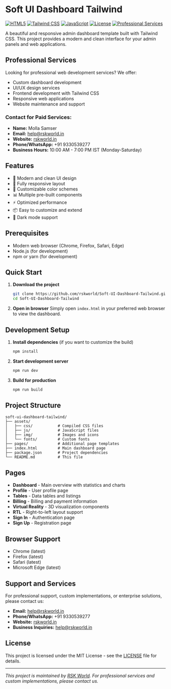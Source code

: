 # Soft UI Dashboard Tailwind

[![HTML5](https://img.shields.io/badge/HTML5-E34F26?style=flat&logo=html5&logoColor=white)](https://developer.mozilla.org/en-US/docs/Web/HTML)
[![Tailwind CSS](https://img.shields.io/badge/Tailwind_CSS-38B2AC?style=flat&logo=tailwind-css&logoColor=white)](https://tailwindcss.com/)
[![JavaScript](https://img.shields.io/badge/JavaScript-F7DF1E?style=flat&logo=javascript&logoColor=black)](https://developer.mozilla.org/en-US/docs/Web/JavaScript)
[![License](https://img.shields.io/badge/License-MIT-green)](LICENSE)
[![Professional Services](https://img.shields.io/badge/Professional-Services-orange)](https://rskworld.in)

A beautiful and responsive admin dashboard template built with Tailwind CSS. This project provides a modern and clean interface for your admin panels and web applications.

## Professional Services

Looking for professional web development services? We offer:

- Custom dashboard development
- UI/UX design services
- Frontend development with Tailwind CSS
- Responsive web applications
- Website maintenance and support

### Contact for Paid Services:
- **Name:** Molla Samser  
- **Email:** help@rskworld.in  
- **Website:** [rskworld.in](https://rskworld.in)  
- **Phone/WhatsApp:** +91 9330539277  
- **Business Hours:** 10:00 AM - 7:00 PM IST (Monday-Saturday)

## Features

- 🎨 Modern and clean UI design
- 📱 Fully responsive layout
- 🎨 Customizable color schemes
- 📊 Multiple pre-built components
- ⚡ Optimized performance
- 📦 Easy to customize and extend
- 🌙 Dark mode support

## Prerequisites

- Modern web browser (Chrome, Firefox, Safari, Edge)
- Node.js (for development)
- npm or yarn (for development)

## Quick Start

1. **Download the project**
   ```bash
   git clone https://github.com/rskworld/Soft-UI-Dashboard-Tailwind.git
   cd Soft-UI-Dashboard-Tailwind
   ```

2. **Open in browser**
   Simply open `index.html` in your preferred web browser to view the dashboard.

## Development Setup

1. **Install dependencies** (if you want to customize the build)
   ```bash
   npm install
   ```

2. **Start development server**
   ```bash
   npm run dev
   ```

3. **Build for production**
   ```bash
   npm run build
   ```

## Project Structure

```
soft-ui-dashboard-tailwind/
├── assets/
│   ├── css/           # Compiled CSS files
│   ├── js/            # JavaScript files
│   ├── img/           # Images and icons
│   └── fonts/         # Custom fonts
├── pages/             # Additional page templates
├── index.html         # Main dashboard page
├── package.json       # Project dependencies
└── README.md          # This file
```

## Pages

- **Dashboard** - Main overview with statistics and charts
- **Profile** - User profile page
- **Tables** - Data tables and listings
- **Billing** - Billing and payment information
- **Virtual Reality** - 3D visualization components
- **RTL** - Right-to-left layout support
- **Sign In** - Authentication page
- **Sign Up** - Registration page

## Browser Support

- Chrome (latest)
- Firefox (latest)
- Safari (latest)
- Microsoft Edge (latest)

## Support and Services

For professional support, custom implementations, or enterprise solutions, please contact us:

- **Email:** help@rskworld.in
- **Phone/WhatsApp:** +91 9330539277
- **Website:** [rskworld.in](https://rskworld.in)
- **Business Inquiries:** help@rskworld.in

## License

This project is licensed under the MIT License - see the [LICENSE](LICENSE) file for details.

---

*This project is maintained by [RSK World](https://rskworld.in). For professional services and custom implementations, please contact us.*

